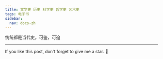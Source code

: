 ```yaml
---
title: 文学史 历史 科学史 哲学史 艺术史
tags: 电子书
sidebar:
  nav: docs-zh
---
```


统统都是当代史，可鉴，可追


<!--more-->

---

If you like this post, don't forget to give me a star. :star2:

